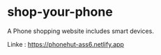 # shop-your-phone
A Phone shopping website includes smart devices.

Linke : https://phonehut-ass6.netlify.app
